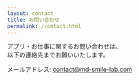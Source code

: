```yaml
---
layout: contact
title: お問い合わせ
permalink: /contact.html
---
```


アプリ・お仕事に関するお問い合わせは、  
以下の連絡先までお願いいたします。  

メールアドレス: <contact@md-smile-lab.com>